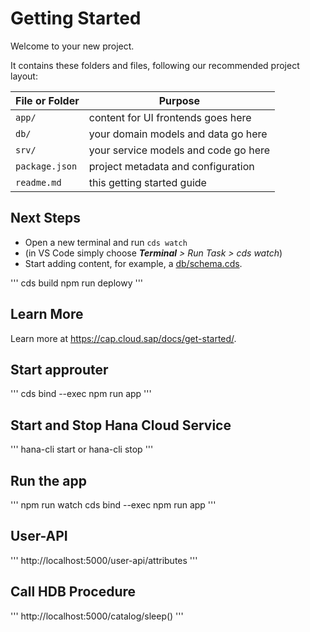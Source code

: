 # Getting Started

Welcome to your new project.

It contains these folders and files, following our recommended project layout:

File or Folder | Purpose
---------|----------
`app/` | content for UI frontends goes here
`db/` | your domain models and data go here
`srv/` | your service models and code go here
`package.json` | project metadata and configuration
`readme.md` | this getting started guide


## Next Steps

- Open a new terminal and run `cds watch` 
- (in VS Code simply choose _**Terminal** > Run Task > cds watch_)
- Start adding content, for example, a [db/schema.cds](db/schema.cds).


'''
cds build
npm run deplowy
'''

## Learn More

Learn more at https://cap.cloud.sap/docs/get-started/.

## Start approuter
'''
cds bind --exec npm run app
'''

## Start and Stop Hana Cloud Service
'''
hana-cli start or hana-cli stop
'''

## Run the app

'''
npm run watch
cds bind --exec npm run app 
'''

## User-API
'''
http://localhost:5000/user-api/attributes
'''

## Call HDB Procedure 
'''
http://localhost:5000/catalog/sleep()
'''